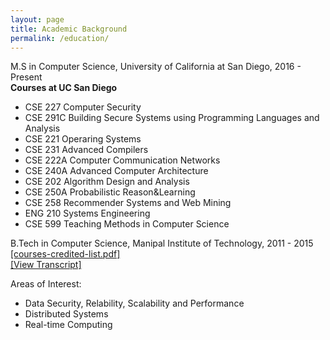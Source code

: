 ```yaml
---
layout: page
title: Academic Background
permalink: /education/
---
```


M.S in Computer Science, University of California at San Diego, 2016 - Present  </br>
**Courses at UC San Diego** <br/>


- CSE 227 Computer Security
- CSE 291C Building Secure Systems using Programming Languages and Analysis
- CSE 221 Operaring Systems
- CSE 231   Advanced Compilers
- CSE 222A  Computer Communication Networks
- CSE 240A  Advanced Computer Architecture
- CSE 202  	Algorithm Design and Analysis
- CSE 250A 	Probabilistic Reason&Learning
- CSE 258   Recommender Systems and Web Mining 
- ENG 210   Systems Engineering
- CSE 599   Teaching Methods in Computer Science 



B.Tech in Computer Science, Manipal Institute of Technology, 2011 - 2015 <br/>
<a href ="{{ site.baseurl }}/assets/courses-manipal.pdf"> [courses-credited-list.pdf] <br/>
<a href ="{{ site.baseurl }}/assets/transcript.pdf"> [View Transcript] </a> <br/>


Areas of Interest:  <br/>

- Data Security, Relability, Scalability and Performance 
- Distributed Systems
- Real-time Computing

<br/>
<br/>
<br/>
<br/>
<br/>











